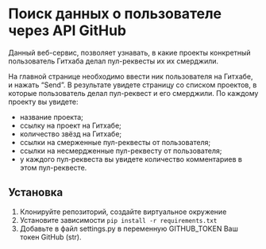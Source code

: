 # Поиск данных о пользователе через API GitHub

Данный веб-сервис, позволяет узнавать, в какие проекты конкретный пользователь Гитхаба делал пул-реквесты их их смерджили.

На главной странице необходимо ввести ник пользователя на Гитхабе, и нажать “Send”.
В результате увидете страницу со списком проектов, в которые пользователь делал пул-реквест и его смерджили. По каждому проекту вы увидете:
- название проекта;
- ссылку на проект на Гитхабе;
- количество звёзд на Гитхабе;
- ссылки на смерженные пул-реквесты от пользователя;
- ссылки на несмердженные пул-реквесту от пользователя;
- у каждого пул-реквеста вы увидете количество комментариев в этом пул-реквесте.


## Установка

1. Клонируйте репозиторий, создайте виртуальное окружение
2. Установите зависимости `pip install -r requirements.txt`
3. Добавьте в файл settings.py в переменную GITHUB_TOKEN Ваш токен GitHub (str).